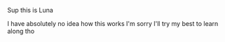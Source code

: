 Sup this is Luna

I have absolutely no idea how this works
I'm sorry I'll try my best to learn along tho

